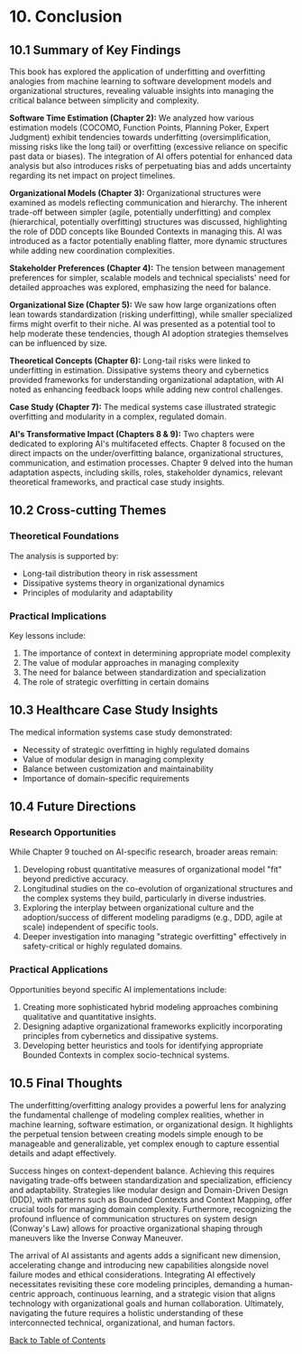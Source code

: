 # 10. Conclusion

## 10.1 Summary of Key Findings

This book has explored the application of underfitting and overfitting analogies from machine learning to software development models and organizational structures, revealing valuable insights into managing the critical balance between simplicity and complexity.

**Software Time Estimation (Chapter 2):** We analyzed how various estimation models (COCOMO, Function Points, Planning Poker, Expert Judgment) exhibit tendencies towards underfitting (oversimplification, missing risks like the long tail) or overfitting (excessive reliance on specific past data or biases). The integration of AI offers potential for enhanced data analysis but also introduces risks of perpetuating bias and adds uncertainty regarding its net impact on project timelines.

**Organizational Models (Chapter 3):** Organizational structures were examined as models reflecting communication and hierarchy. The inherent trade-off between simpler (agile, potentially underfitting) and complex (hierarchical, potentially overfitting) structures was discussed, highlighting the role of DDD concepts like Bounded Contexts in managing this. AI was introduced as a factor potentially enabling flatter, more dynamic structures while adding new coordination complexities.

**Stakeholder Preferences (Chapter 4):** The tension between management preferences for simpler, scalable models and technical specialists' need for detailed approaches was explored, emphasizing the need for balance.

**Organizational Size (Chapter 5):** We saw how large organizations often lean towards standardization (risking underfitting), while smaller specialized firms might overfit to their niche. AI was presented as a potential tool to help moderate these tendencies, though AI adoption strategies themselves can be influenced by size.

**Theoretical Concepts (Chapter 6):** Long-tail risks were linked to underfitting in estimation. Dissipative systems theory and cybernetics provided frameworks for understanding organizational adaptation, with AI noted as enhancing feedback loops while adding new control challenges.

**Case Study (Chapter 7):** The medical systems case illustrated strategic overfitting and modularity in a complex, regulated domain.

**AI's Transformative Impact (Chapters 8 & 9):** Two chapters were dedicated to exploring AI's multifaceted effects. Chapter 8 focused on the direct impacts on the under/overfitting balance, organizational structures, communication, and estimation processes. Chapter 9 delved into the human adaptation aspects, including skills, roles, stakeholder dynamics, relevant theoretical frameworks, and practical case study insights.

## 10.2 Cross-cutting Themes

### Theoretical Foundations
The analysis is supported by:
- Long-tail distribution theory in risk assessment
- Dissipative systems theory in organizational dynamics
- Principles of modularity and adaptability

### Practical Implications
Key lessons include:
1. The importance of context in determining appropriate model complexity
2. The value of modular approaches in managing complexity
3. The need for balance between standardization and specialization
4. The role of strategic overfitting in certain domains

## 10.3 Healthcare Case Study Insights

The medical information systems case study demonstrated:
- Necessity of strategic overfitting in highly regulated domains
- Value of modular design in managing complexity
- Balance between customization and maintainability
- Importance of domain-specific requirements

## 10.4 Future Directions

### Research Opportunities
While Chapter 9 touched on AI-specific research, broader areas remain:
1. Developing robust quantitative measures of organizational model "fit" beyond predictive accuracy.
2. Longitudinal studies on the co-evolution of organizational structures and the complex systems they build, particularly in diverse industries.
3. Exploring the interplay between organizational culture and the adoption/success of different modeling paradigms (e.g., DDD, agile at scale) independent of specific tools.
4. Deeper investigation into managing "strategic overfitting" effectively in safety-critical or highly regulated domains.

### Practical Applications
Opportunities beyond specific AI implementations include:
1. Creating more sophisticated hybrid modeling approaches combining qualitative and quantitative insights.
2. Designing adaptive organizational frameworks explicitly incorporating principles from cybernetics and dissipative systems.
3. Developing better heuristics and tools for identifying appropriate Bounded Contexts in complex socio-technical systems.

## 10.5 Final Thoughts

The underfitting/overfitting analogy provides a powerful lens for analyzing the fundamental challenge of modeling complex realities, whether in machine learning, software estimation, or organizational design. It highlights the perpetual tension between creating models simple enough to be manageable and generalizable, yet complex enough to capture essential details and adapt effectively.

Success hinges on context-dependent balance. Achieving this requires navigating trade-offs between standardization and specialization, efficiency and adaptability. Strategies like modular design and Domain-Driven Design (DDD), with patterns such as Bounded Contexts and Context Mapping, offer crucial tools for managing domain complexity. Furthermore, recognizing the profound influence of communication structures on system design (Conway's Law) allows for proactive organizational shaping through maneuvers like the Inverse Conway Maneuver.

The arrival of AI assistants and agents adds a significant new dimension, accelerating change and introducing new capabilities alongside novel failure modes and ethical considerations. Integrating AI effectively necessitates revisiting these core modeling principles, demanding a human-centric approach, continuous learning, and a strategic vision that aligns technology with organizational goals and human collaboration. Ultimately, navigating the future requires a holistic understanding of these interconnected technical, organizational, and human factors.

[Back to Table of Contents](../README.md)
